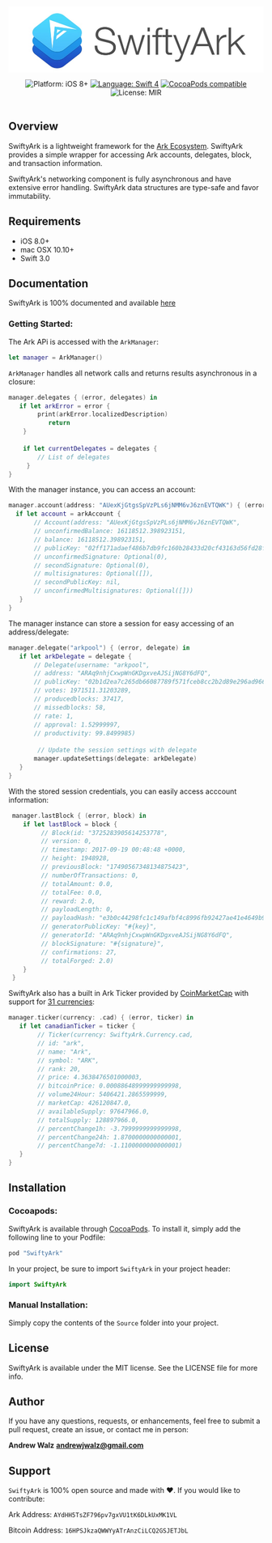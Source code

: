 <img src="SwiftyArkLogo.jpg"  align="center">

<p align="center">
    <img src="https://img.shields.io/badge/platform-iOS%208%2B-blue.svg?style=flat" alt="Platform: iOS 8+"/>
    <a href="https://developer.apple.com/swift"><img src="https://img.shields.io/badge/swift-4.0-orange.svg?style=flat)](https://developer.apple.com/swift/" alt="Language: Swift 4" /></a>
    <a href="https://cocoapods.org/pods/SwiftyArk"><img src="https://img.shields.io/cocoapods/v/SwiftyArk.svg?style=flat" alt="CocoaPods compatible" /></a>
    <img src="https://img.shields.io/badge/license-MIT-BE90D4.svg?style=flat)](http://creativecommons.org/licenses/by-sa/4.0/t" alt="License: MIR" /> <br><br>
</p>

## Overview

SwiftyArk is a lightweight framework for the [Ark Ecosystem](https://ark.io). SwiftyArk provides a simple wrapper for accessing Ark accounts, delegates, block, and transaction information.

SwiftyArk's networking component is fully asynchronous and have extensive error handling. SwiftyArk data structures are type-safe and favor immutability.


## Requirements
* iOS 8.0+
* mac OSX 10.10+
* Swift 3.0

## Documentation

SwiftyArk is 100% documented and available [here]()

### Getting Started:

The Ark APi is accessed with the `ArkManager`:

```swift
let manager = ArkManager()
```

`ArkManager` handles all network calls and returns results asynchronous in a closure:

```swift
manager.delegates { (error, delegates) in
   if let arkError = error {
        print(arkError.localizedDescription)
           return
    }

    if let currentDelegates = delegates {
    	// List of delegates
     }
}
```




With the manager instance, you can access an account:

```swift
manager.account(address: "AUexKjGtgsSpVzPLs6jNMM6vJ6znEVTQWK") { (error, arkAccount) in
  if let account = arkAccount {
       // Account(address: "AUexKjGtgsSpVzPLs6jNMM6vJ6znEVTQWK",
       // unconfirmedBalance: 16118512.398923151,
       // balance: 16118512.398923151,
       // publicKey: "02ff171adaef486b7db9fc160b28433d20cf43163d56fd28fee72145f0d5219a4b",
       // unconfirmedSignature: Optional(0),
       // secondSignature: Optional(0),
       // multisignatures: Optional([]),
       // secondPublicKey: nil,
       // unconfirmedMultisignatures: Optional([]))
   }
}
```

The manager instance can store a session for easy accessing of an address/delegate:

```swift
manager.delegate("arkpool") { (error, delegate) in
   if let arkDelegate = delegate {
       // Delegate(username: "arkpool",
       // address: "ARAq9nhjCxwpWnGKDgxveAJSijNG8Y6dFQ",
       // publicKey: "02b1d2ea7c265db66087789f571fceb8cc2b2d89e296ad966efb8ed51855f2ae0b",
       // votes: 1971511.31203289,
       // producedblocks: 37417,
       // missedblocks: 58,
       // rate: 1,
       // approval: 1.52999997,
       // productivity: 99.8499985)

		// Update the session settings with delegate
       manager.updateSettings(delegate: arkDelegate)
   }
}
```

With the stored session credentials, you can easily access acccount information:

```swift
 manager.lastBlock { (error, block) in
    if let lastBlock = block {
    	 // Block(id: "3725283905614253778",
    	 // version: 0,
    	 // timestamp: 2017-09-19 00:48:48 +0000,
    	 // height: 1948928,
    	 // previousBlock: "17490567348134875423",
    	 // numberOfTransactions: 0,
    	 // totalAmount: 0.0,
    	 // totalFee: 0.0,
    	 // reward: 2.0,
    	 // payloadLength: 0,
    	 // payloadHash: "e3b0c44298fc1c149afbf4c8996fb92427ae41e4649b934ca495991b7852b855",
    	 // generatorPublicKey: "#{key}",
    	 // generatorId: "ARAq9nhjCxwpWnGKDgxveAJSijNG8Y6dFQ",
    	 // blockSignature: "#{signature}",
    	 // confirmations: 27,
    	 // totalForged: 2.0)
    }
 }
```
SwiftyArk also has a built in Ark Ticker provided by [CoinMarketCap](https://coinmarketcap.com) with support for [31 currencies]():

```swift
manager.ticker(currency: .cad) { (error, ticker) in
   if let canadianTicker = ticker {
        // Ticker(currency: SwiftyArk.Currency.cad,
        // id: "ark",
        // name: "Ark",
        // symbol: "ARK",
        // rank: 20,
        // price: 4.3638476501000003,
        // bitcoinPrice: 0.00088648999999999998,
        // volume24Hour: 5406421.2865599999,
        // marketCap: 426120847.0,
        // availableSupply: 97647966.0,
        // totalSupply: 128897966.0,
        // percentChange1h: -3.7999999999999998,
        // percentChange24h: 1.8700000000000001,
        // percentChange7d: -1.1100000000000001)
   }
}
```

## Installation

### Cocoapods:

SwiftyArk is available through [CocoaPods](http://cocoapods.org). To install
it, simply add the following line to your Podfile:

```ruby
pod "SwiftyArk"
```

In your project, be sure to import `SwiftyArk` in your project header:

```swift
import SwiftyArk
```

### Manual Installation:

Simply copy the contents of the `Source` folder into your project.

## License

SwiftyArk is available under the MIT license. See the LICENSE file for more info.

## Author

If you have any questions, requests, or enhancements, feel free to submit a pull request, create an issue, or contact me in person:

**Andrew Walz**
**andrewjwalz@gmail.com**

## Support

`SwiftyArk` is 100% open source and made with :heart:. If you would like to contribute:

Ark Address: `AYdHH5TsZF796pv7gxVU1tK6DLkUxMK1VL`

Bitcoin Address: `16HPSJkzaQWWYyATrAnzCiLCQ2GSJETJbL`
